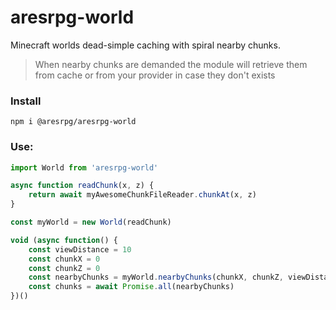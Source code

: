 # aresrpg-world

Minecraft worlds dead-simple caching with spiral nearby chunks.

> When nearby chunks are demanded the module will retrieve them from cache or from your provider in case they don't exists

### Install

`npm i @aresrpg/aresrpg-world`

### Use:

```js
import World from 'aresrpg-world'

async function readChunk(x, z) {
	return await myAwesomeChunkFileReader.chunkAt(x, z)
}

const myWorld = new World(readChunk)

void (async function() {
	const viewDistance = 10
	const chunkX = 0
	const chunkZ = 0
	const nearbyChunks = myWorld.nearbyChunks(chunkX, chunkZ, viewDistance)
	const chunks = await Promise.all(nearbyChunks)
})()
```
